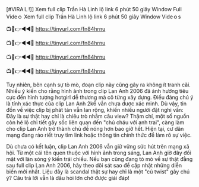[#VIRAＬ!]] Xem full clip Trần Hà Linh lộ link 6 phút 50 giây Window Full Videｏ Xem full clip Trần Hà Linh lộ link 6 phút 50 giây Window Videｏs

📺📱👉◄◄🔴  https://tinyurl.com/fn84hrnu

📺📱👉◄◄🔴  https://tinyurl.com/fn84hrnu

📺📱👉◄◄🔴  https://tinyurl.com/fn84hrnu

📺📱👉◄◄🔴  https://tinyurl.com/fn84hrnu



Tuy nhiên, bên cạnh sự tò mò, đoạn clip này cũng gây ra không ít tranh cãi. Nhiều ý kiến cho rằng hình ảnh trong clip Lan Anh 2006 đã ảnh hưởng tiêu cực đến hình tượng hotgirl dễ thương mà cô từng xây dựng. Điều đáng chú ý là tính xác thực của clip Lan Anh 2k6 vẫn chưa được xác minh. Dù vậy, tin đồn về việc clip bị phát tán vẫn lan rộng, khiến nhiều người đặt nghi vấn: Đây là sự thật hay chỉ là chiêu trò nhằm câu view? Thậm chí, một số nguồn còn hé lộ chi tiết gây sốc liên quan đến "chú cháu với anh trai", càng làm cho clip Lan Anh trở thành chủ đề nóng hơn bao giờ hết. Hiện tại, cư dân mạng đang ráo riết truy tìm link hoặc thông tin chính thức để làm rõ sự việc.

	
Dù chưa có kết luận, clip Lan Anh 2006 vẫn giữ vững sức hút trên mạng xã hội. Từ một cái tên quen thuộc với hình ảnh trong sáng, Lan Anh giờ đây đối mặt với làn sóng ý kiến trái chiều. Nếu bạn cũng đang tò mò về sự thật đằng sau full clip Lan Anh 2006, hãy theo dõi sát sao để cập nhật những diễn biến mới nhất. Liệu đây là scandal thật sự hay chỉ là một "cú twist" gây chú ý? Câu trả lời vẫn là dấu hỏi lớn chờ được giải đáp! 
